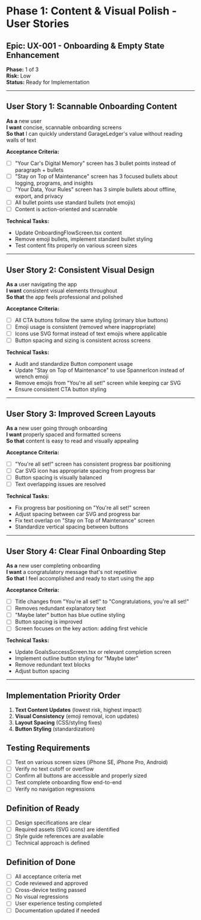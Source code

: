 # Phase 1: Content & Visual Polish - User Stories

## Epic: UX-001 - Onboarding & Empty State Enhancement
**Phase:** 1 of 3  
**Risk:** Low  
**Status:** Ready for Implementation  

---

## User Story 1: Scannable Onboarding Content
**As a** new user  
**I want** concise, scannable onboarding screens  
**So that** I can quickly understand GarageLedger's value without reading walls of text  

**Acceptance Criteria:**
- [ ] "Your Car's Digital Memory" screen has 3 bullet points instead of paragraph + bullets
- [ ] "Stay on Top of Maintenance" screen has 3 focused bullets about logging, programs, and insights
- [ ] "Your Data, Your Rules" screen has 3 simple bullets about offline, export, and privacy
- [ ] All bullet points use standard bullets (not emojis)
- [ ] Content is action-oriented and scannable

**Technical Tasks:**
- Update OnboardingFlowScreen.tsx content
- Remove emoji bullets, implement standard bullet styling
- Test content fits properly on various screen sizes

---

## User Story 2: Consistent Visual Design
**As a** user navigating the app  
**I want** consistent visual elements throughout  
**So that** the app feels professional and polished  

**Acceptance Criteria:**
- [ ] All CTA buttons follow the same styling (primary blue buttons)
- [ ] Emoji usage is consistent (removed where inappropriate)
- [ ] Icons use SVG format instead of text emojis where applicable
- [ ] Button spacing and sizing is consistent across screens

**Technical Tasks:**
- Audit and standardize Button component usage
- Update "Stay on Top of Maintenance" to use SpannerIcon instead of wrench emoji
- Remove emojis from "You're all set!" screen while keeping car SVG
- Ensure consistent CTA button styling

---

## User Story 3: Improved Screen Layouts
**As a** new user going through onboarding  
**I want** properly spaced and formatted screens  
**So that** content is easy to read and visually appealing  

**Acceptance Criteria:**
- [ ] "You're all set!" screen has consistent progress bar positioning
- [ ] Car SVG icon has appropriate spacing from progress bar
- [ ] Button spacing is visually balanced
- [ ] Text overlapping issues are resolved

**Technical Tasks:**
- Fix progress bar positioning on "You're all set!" screen
- Adjust spacing between car SVG and progress bar
- Fix text overlap on "Stay on Top of Maintenance" screen
- Standardize vertical spacing between buttons

---

## User Story 4: Clear Final Onboarding Step
**As a** new user completing onboarding  
**I want** a congratulatory message that's not repetitive  
**So that** I feel accomplished and ready to start using the app  

**Acceptance Criteria:**
- [ ] Title changes from "You're all set!" to "Congratulations, you're all set!"
- [ ] Removes redundant explanatory text
- [ ] "Maybe later" button has blue outline styling
- [ ] Button spacing is improved
- [ ] Screen focuses on the key action: adding first vehicle

**Technical Tasks:**
- Update GoalsSuccessScreen.tsx or relevant completion screen
- Implement outline button styling for "Maybe later"
- Remove redundant text blocks
- Adjust button spacing

---

## Implementation Priority Order
1. **Text Content Updates** (lowest risk, highest impact)
2. **Visual Consistency** (emoji removal, icon updates)  
3. **Layout Spacing** (CSS/styling fixes)
4. **Button Styling** (standardization)

## Testing Requirements
- [ ] Test on various screen sizes (iPhone SE, iPhone Pro, Android)
- [ ] Verify no text cutoff or overflow
- [ ] Confirm all buttons are accessible and properly sized
- [ ] Test complete onboarding flow end-to-end
- [ ] Verify no navigation regressions

## Definition of Ready
- [ ] Design specifications are clear
- [ ] Required assets (SVG icons) are identified
- [ ] Style guide references are available
- [ ] Technical approach is defined

## Definition of Done  
- [ ] All acceptance criteria met
- [ ] Code reviewed and approved
- [ ] Cross-device testing passed
- [ ] No visual regressions
- [ ] User experience testing completed
- [ ] Documentation updated if needed